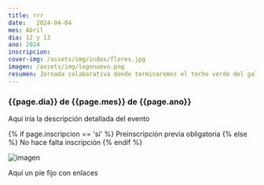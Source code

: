 ```yaml
---
title: rrr
date:   2024-04-04
mes: Abril
dia: 12 y 13
ano: 2024
inscripcion: 
cover-img: /assets/img/index/flores.jpg
imagen: /assets/img/logonuevo.png
resumen: Jornada colaborativa donde terminaremos el techo verde del gallinero.
---
```


### {{page.dia}} de {{page.mes}} de {{page.ano}}

Aquí iría la descripción detallada del evento

{% if page.inscripcion == 'si' %}
  Preinscripción previa obligatoria
{% else %}
  No hace falta inscripción
{% endif %}



![imagen]({{page.imagen}})

Aquí un pie fijo con enlaces





